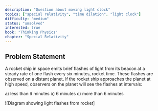 ```yaml
---
description: "Question about moving light clock"
topics: ["special relativity", "time dilation", "light clock"]
difficulty: "medium"
status: "unsolved"
interested: true
book: "Thinking Physics"
chapter: "Special Relativity"
---
```


## Problem Statement
A rocket ship in space emits brief flashes of light from its beacon at a steady rate of one flash every six minutes, rocket time. These flashes are observed on a distant planet. If the rocket ship approaches the planet at high speed, observers on the planet will see the flashes at intervals:

a) less than 6 minutes
b) 6 minutes
c) more than 6 minutes

![Diagram showing light flashes from rocket]